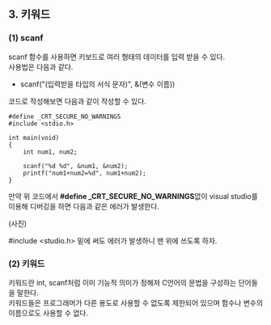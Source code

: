 <h2> <strong> 3. 키워드  </strong> </h2>

<h3> <strong> (1) scanf </strong> </h3>

scanf 함수를 사용하면 키보드로 여러 형태의 데이터를 입력 받을 수 있다. <br>
사용법은 다음과 같다.

* scanf("(입력받을 타입의 서식 문자)", &(변수 이름))

코드로 작성해보면 다음과 같이 작성할 수 있다.

```(c)
#define _CRT_SECURE_NO_WARNINGS
#include <stdio.h>

int main(void)
{
	int num1, num2;

	scanf("%d %d", &num1, &num2);
	printf("num1+num2=%d", num1+num2);
}
```

만약 위 코드에서 <b>#define _CRT_SECURE_NO_WARNINGS</b>없이 visual studio를 이용해 디버깅을 하면 다음과 같은 에러가 발생한다. 

(사진)

#include <studio.h> 밑에 써도 에러가 발생하니 맨 위에 쓰도록 하자.

<h3> <strong> (2) 키워드 </strong> </h3>

키워드란 int, scanf처럼 이미 기능적 의미가 정해져 C언어의 문법을 구성하는 단어들을 말한다. <br>
키워드들은 프로그래머가 다른 용도로 사용할 수 없도록 제한되어 있으며 함수나 변수의 이름으로도 사용할 수 없다.